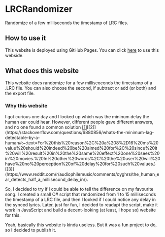 # LRCRandomizer
Randomize of a few milliseconds the timestamp of LRC files. 
## How to use it
This website is deployed using GitHub Pages. You can click [here](https://dinoosauro.github.io/LRCRandomizer/) to use this webside.
## What does this website
This website does randomize for a few milliseoconds the timestamp of a .LRC file. You can also choose the second, if subtract or add (or both) and the export file.
### Why this website
I got curious one day and I looked up which was the mininum delay the human ear could hear. However, different people gave different answers, and no one found a common solution [[1]](https://sound.stackexchange.com/questions/28163/whats-the-shortest-sound-perceptible-to-the-human-ear#:~:text=The%20shortest%20detectable%20tone%2C%20identifiable%20as%20a%20tone%2C%20would%20be%20on%20the%20order%20of%20100%20ms.%20It%20might%20be%20shorter%20for%20tones%20of%20high%20pitch.)[[2]](https://stackoverflow.com/questions/6880856/whats-the-minimum-lag-detectable-by-a-human#:~:text=For%20this%20reason%2C%20a%208%2D16%20ms%20value%20should%20indeed%20be%20aimed%20for%2C%20since%20it%20will%20result%20in%20the%20same%20effect%20one%20sees%20in%20movies.%20In%20other%20words%2C%20the%20user%20will%20have%20no%20perception%20of%20delay%20for%20such%20values.)[[3]](https://www.reddit.com/r/audiophilemusic/comments/oyghrs/the_human_ear_detects_half_a_millisecond_delay_in/).

So, I decided to try if I could be able to tell the difference on my favourite song. I created a small C# script that randomized from 1 to 15 milliseconds the timestamp of a LRC file, and then I looked if I could notice any delay in the synced lyrics. Later, just for fun, I decided to readapt the script, make it work in JavaScript and build a decent-looking (at least, I hope so) website for this.

Yeah, basically this website is kinda useless. But it was a fun project to do, so I decided to publish it.
